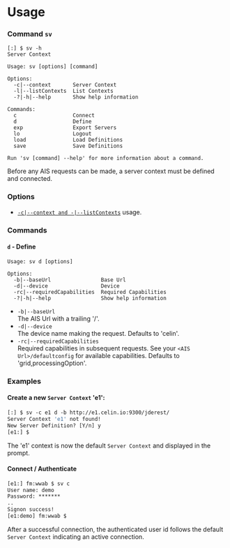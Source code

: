 ﻿# Usage
### Command `sv`
```
[:] $ sv -h
Server Context

Usage: sv [options] [command]

Options:
  -c|--context       Server Context
  -l|--listContexts  List Contexts
  -?|-h|--help       Show help information

Commands:
  c                  Connect
  d                  Define
  exp                Export Servers
  lo                 Logout
  load               Load Definitions
  save               Save Definitions

Run 'sv [command] --help' for more information about a command.
```
Before any AIS requests can be made, a server context must be defined and connected.

### Options
- [`-c|--context and -|--listContexts`](./opt-context-and-list.md) usage.

### Commands
#### `d` - Define
```
Usage: sv d [options]

Options:
  -b|--baseUrl                Base Url
  -d|--device                 Device
  -rc|--requiredCapabilities  Required Capabilities
  -?|-h|--help                Show help information
``` 
- `-b|--baseUrl`  
The AIS Url with a trailing '/'.
- `-d|--device`  
The device name making the request.  Defaults to 'celin'.
- `-rc|--requiredCapabilities`  
Required capabilities in subsequent requests.  See your `<AIS Url>/defaultconfig` for available capabilities.  Defaults to 'grid,processingOption'.

### Examples
#### Create a new `Server Context` 'e1':
```csh
[:] $ sv -c e1 d -b http://e1.celin.io:9300/jderest/
Server Context 'e1' not found!
New Server Definition? [Y/n] y
[e1:] $ 
```
The 'e1' context is now the default `Server Context` and displayed in the prompt.

#### Connect / Authenticate
```csh
[e1:] fm:wwab $ sv c
User name: demo
Password: *******
..
Signon success!
[e1:demo] fm:wwab $ 
```
After a successful connection, the authenticated user id follows the default `Server Context` indicating an active connection.

